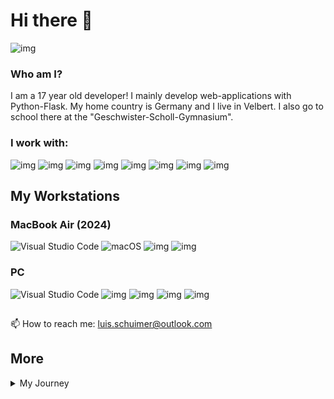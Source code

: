 # Hi there 👋
![img](https://github-profile-summary-cards.vercel.app/api/cards/profile-details?username=LuisSchuimer&theme=github_dark)

### Who am I?
I am a 17 year old developer! I mainly develop web-applications with Python-Flask. My home country is Germany and I live in Velbert. I also go to school there at the "Geschwister-Scholl-Gymnasium".


### I work with:
![img](https://img.shields.io/badge/Python-FFD43B?style=for-the-badge&logo=python&logoColor=blue)
![img](https://img.shields.io/badge/HTML5-E34F26?style=for-the-badge&logo=html5&logoColor=white)
![img](https://img.shields.io/badge/C%2B%2B-00599C?style=for-the-badge&logo=c%2B%2B&logoColor=white)
![img](https://img.shields.io/badge/Arduino-00979D?style=for-the-badge&logo=Arduino&logoColor=white)
![img](https://img.shields.io/badge/espressif-E7352C?style=for-the-badge&logo=espressif&logoColor=white)
![img](https://img.shields.io/badge/Raspberry%20Pi-A22846?style=for-the-badge&logo=Raspberry%20Pi&logoColor=white)
![img](https://img.shields.io/badge/Flask-000000?style=for-the-badge&logo=flask&logoColor=white)
![img](https://img.shields.io/badge/Bootstrap-563D7C?style=for-the-badge&logo=bootstrap&logoColor=white)

## My Workstations
### MacBook Air (2024)
![Visual Studio Code](https://img.shields.io/badge/Visual%20Studio%20Code-0078d7.svg?style=for-the-badge&logo=visual-studio-code&logoColor=white)
![macOS](https://img.shields.io/badge/mac%20os-000000?style=for-the-badge&logo=macos&logoColor=F0F0F0)
![img](https://img.shields.io/badge/mac%20M3-0071C5?style=for-the-badge&logo=apple&logoColor=white) 
![img](https://img.shields.io/badge/RAM-8GB-%230071C5.svg?&style=for-the-badge&logoColor=white)

### PC
![Visual Studio Code](https://img.shields.io/badge/Visual%20Studio%20Code-0078d7.svg?style=for-the-badge&logo=visual-studio-code&logoColor=white)
![img](https://img.shields.io/badge/Windows_10-0078d4?style=for-the-badge&logo=windows-11&logoColor=white)
![img](https://img.shields.io/badge/Intel%20Core_i5_12th-0071C5?style=for-the-badge&logo=intel&logoColor=white)
![img](https://img.shields.io/badge/NVIDIA-RTX3070TI-76B900?style=for-the-badge&logo=nvidia&logoColor=white)
![img](https://img.shields.io/badge/RAM-32GB-%230071C5.svg?&style=for-the-badge&logoColor=white)

##
📫 How to reach me: luis.schuimer@outlook.com

## More
<details>
<summary>My Journey</summary>

## 2020
### May of 2020:
- Started building Websites and games in HTML/JavaScript

### Late 2020:
- Took part in a Youth Hacking Event called JugendHackt
- Build a Website to talk to people with the same interests as you
- It was remote because of Covid-19

## 2021:
- Build more complete Websites and moved away from games
- I joined the GitHub community
- I started with Python
- Started with Python Networking

### September 2021
- Took part in JugendHackt 2021 Colone
- Build a chatting Client for Matrix
- The Event was also Remote because of Covid-19

## 2022
- Started making full Websites with servers
- Started learning about Web-Servers
- Made my first big Project on GitHub

### September 2022
- Took part in JugendHackt 2022 Colone
- Build "wann-soll-ich-lüften.de"
- First time being at the event in real life

### Rest of 2022
- Updated "wann-soll-ich-lüften.de" extensively

## 2023
- Found a group of developers and founded a groupe called "Bytezo Team"
- Build more big projects
- Searching for a big personal Project

### September 2023
- Took part in JugendHackt Colone 2023
- Build "MyEventWorld" with Bytezo Team

### October 2023
- Took part in JugendHackt Zürich 2023
- Finalised idea behind "MyEventWorld" with Bytezo

### Rest of 2023
- Weekly Meetings with Bytezo
- Idea of taking Part in a Europe-Wide Turnament called "YH4F"

## 2024
- Getting Accepted for YH4F
- Reworking "MyEventWorld" into "Eventfully"
- ... more to come


</details>
